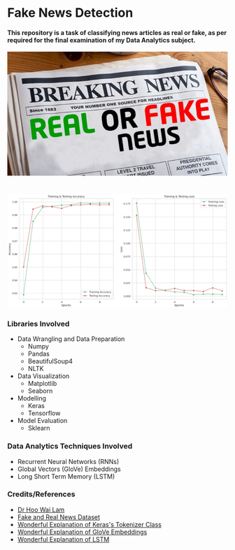 # Fake News Detection
#### This repository is a task of classifying news articles as real or fake, as per required for the final examination of my Data Analytics subject.

![Fake News](https://github.com/Hongyanlee0614/Fake-News-Detection/blob/main/image.png)
#
![SS](https://github.com/Hongyanlee0614/Fake-News-Detection/blob/main/SS.png)

### Libraries Involved
- Data Wrangling and Data Preparation
  - Numpy
  - Pandas
  - BeautifulSoup4
  - NLTK
- Data Visualization
  - Matplotlib
  - Seaborn
- Modelling
  - Keras
  - Tensorflow
- Model Evaluation
  - Sklearn

### Data Analytics Techniques Involved
- Recurrent Neural Networks (RNNs)
- Global Vectors (GloVe) Embeddings
- Long Short Term Memory (LSTM)

### Credits/References
- [Dr Hoo Wai Lam](https://umexpert.um.edu.my/wlhoo.html)
- [Fake and Real News Dataset](https://www.kaggle.com/clmentbisaillon/fake-and-real-news-dataset)
- [Wonderful Explanation of Keras's Tokenizer Class](https://medium.com/analytics-vidhya/understanding-nlp-keras-tokenizer-class-arguments-with-example-551c100f0cbd)
- [Wonderful Explanation of GloVe Embeddings](https://towardsdatascience.com/light-on-math-ml-intuitive-guide-to-understanding-glove-embeddings-b13b4f19c010)
- [Wonderful Explanation of LSTM](https://ahmetozlu93.medium.com/long-short-term-memory-lstm-networks-in-a-nutshell-363cd470ccac)
